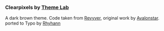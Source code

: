 ### Clearpixels by [Theme Lab][1]

A dark brown theme.  Code taken from [Revyver][1], original work by [Avalonstar][2]. ported to Typo by [Rhyhann][3]

[1]: http://labs.revyver.com
[2]: http://www.avalonstar.com
[3]: http://rhyhann.net
